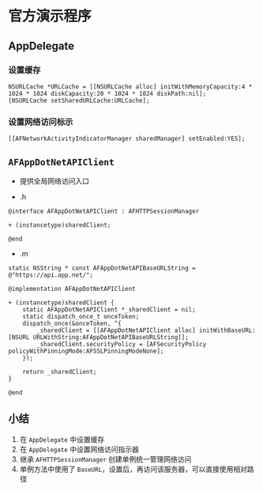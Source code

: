 # 官方演示程序

## AppDelegate

### 设置缓存

```objc
NSURLCache *URLCache = [[NSURLCache alloc] initWithMemoryCapacity:4 * 1024 * 1024 diskCapacity:20 * 1024 * 1024 diskPath:nil];
[NSURLCache setSharedURLCache:URLCache];
```

### 设置网络访问标示

```objc
[[AFNetworkActivityIndicatorManager sharedManager] setEnabled:YES];
```

## `AFAppDotNetAPIClient`

* 提供全局网络访问入口

* .h

```objc
@interface AFAppDotNetAPIClient : AFHTTPSessionManager

+ (instancetype)sharedClient;

@end

```

* .m

```objc
static NSString * const AFAppDotNetAPIBaseURLString = @"https://api.app.net/";

@implementation AFAppDotNetAPIClient

+ (instancetype)sharedClient {
    static AFAppDotNetAPIClient *_sharedClient = nil;
    static dispatch_once_t onceToken;
    dispatch_once(&onceToken, ^{
        _sharedClient = [[AFAppDotNetAPIClient alloc] initWithBaseURL:[NSURL URLWithString:AFAppDotNetAPIBaseURLString]];
        _sharedClient.securityPolicy = [AFSecurityPolicy policyWithPinningMode:AFSSLPinningModeNone];
    });

    return _sharedClient;
}

@end
```

## 小结

1. 在 `AppDelegate` 中设置缓存
2. 在 `AppDelegate` 中设置网络访问指示器
3. 继承 `AFHTTPSessionManager` 创建单例统一管理网络访问
4. 单例方法中使用了 `BaseURL`，设置后，再访问该服务器，可以直接使用相对路径
